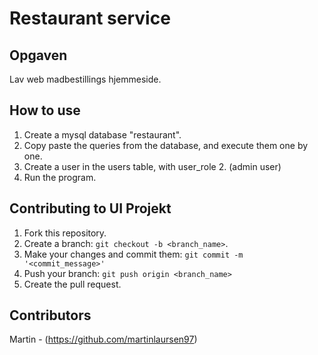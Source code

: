 # Restaurant service

## Opgaven
Lav web madbestillings hjemmeside.

## How to use
1. Create a mysql database "restaurant".
2. Copy paste the queries from the database, and execute them one by one.
3. Create a user in the users table, with user_role 2. (admin user)
4. Run the program.

## Contributing to UI Projekt
1. Fork this repository.
2. Create a branch: `git checkout -b <branch_name>`.
3. Make your changes and commit them: `git commit -m '<commit_message>'`
4. Push your branch: `git push origin <branch_name>`
5. Create the pull request.

## Contributors
Martin - (https://github.com/martinlaursen97)
